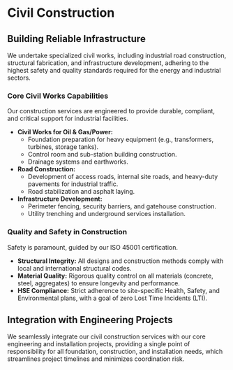 # Civil Construction

## Building Reliable Infrastructure
We undertake specialized civil works, including industrial road construction, structural fabrication, and infrastructure development, adhering to the highest safety and quality standards required for the energy and industrial sectors.

### Core Civil Works Capabilities
Our construction services are engineered to provide durable, compliant, and critical support for industrial facilities.

*   **Civil Works for Oil & Gas/Power:**
    *   Foundation preparation for heavy equipment (e.g., transformers, turbines, storage tanks).
    *   Control room and sub-station building construction.
    *   Drainage systems and earthworks.
*   **Road Construction:**
    *   Development of access roads, internal site roads, and heavy-duty pavements for industrial traffic.
    *   Road stabilization and asphalt laying.
*   **Infrastructure Development:**
    *   Perimeter fencing, security barriers, and gatehouse construction.
    *   Utility trenching and underground services installation.

### Quality and Safety in Construction
Safety is paramount, guided by our ISO 45001 certification.
*   **Structural Integrity:** All designs and construction methods comply with local and international structural codes.
*   **Material Quality:** Rigorous quality control on all materials (concrete, steel, aggregates) to ensure longevity and performance.
*   **HSE Compliance:** Strict adherence to site-specific Health, Safety, and Environmental plans, with a goal of zero Lost Time Incidents (LTI).

## Integration with Engineering Projects
We seamlessly integrate our civil construction services with our core engineering and installation projects, providing a single point of responsibility for all foundation, construction, and installation needs, which streamlines project timelines and minimizes coordination risk.
